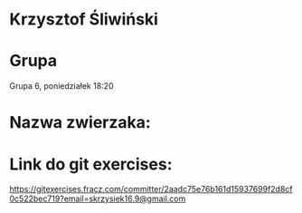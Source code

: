 # Krzysztof Śliwiński

# Grupa
Grupa 6, poniedziałek 18:20

# Nazwa zwierzaka: 


# Link do git exercises: 
https://gitexercises.fracz.com/committer/2aadc75e76b161d15937699f2d8cf0c522bec719?email=skrzysiek16.9@gmail.com

